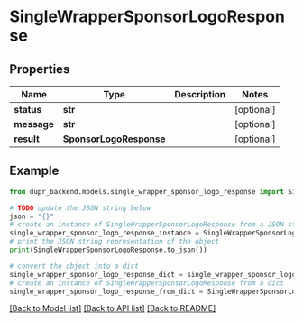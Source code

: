 # SingleWrapperSponsorLogoResponse


## Properties

Name | Type | Description | Notes
------------ | ------------- | ------------- | -------------
**status** | **str** |  | [optional] 
**message** | **str** |  | [optional] 
**result** | [**SponsorLogoResponse**](SponsorLogoResponse.md) |  | [optional] 

## Example

```python
from dupr_backend.models.single_wrapper_sponsor_logo_response import SingleWrapperSponsorLogoResponse

# TODO update the JSON string below
json = "{}"
# create an instance of SingleWrapperSponsorLogoResponse from a JSON string
single_wrapper_sponsor_logo_response_instance = SingleWrapperSponsorLogoResponse.from_json(json)
# print the JSON string representation of the object
print(SingleWrapperSponsorLogoResponse.to_json())

# convert the object into a dict
single_wrapper_sponsor_logo_response_dict = single_wrapper_sponsor_logo_response_instance.to_dict()
# create an instance of SingleWrapperSponsorLogoResponse from a dict
single_wrapper_sponsor_logo_response_from_dict = SingleWrapperSponsorLogoResponse.from_dict(single_wrapper_sponsor_logo_response_dict)
```
[[Back to Model list]](../README.md#documentation-for-models) [[Back to API list]](../README.md#documentation-for-api-endpoints) [[Back to README]](../README.md)


